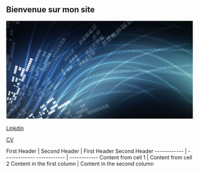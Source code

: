 ## Bienvenue sur mon site

![GitHub Logo](/osi-datenstrom-t.jpg)

[Linkdin](https://www.linkedin.com/in/olivier-fransois-0a65361a9/)

[CV](/cv2020.pdf)

First Header | Second Header  | First Header Second Header
------------ | -------------    ------------ | ------------
Content from cell 1 | Content from cell 2
Content in the first column | Content in the second column
